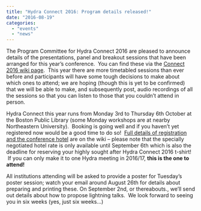 ```yaml
---
title: "Hydra Connect 2016: Program details released!"
date: "2016-08-19"
categories: 
  - "events"
  - "news"
---
```


The Program Committee for Hydra Connect 2016 are pleased to announce details of the presentations, panel and breakout sessions that have been arranged for this year’s conference.  You can find these via the [Connect 2016 wiki page](https://wiki.duraspace.org/display/hydra/Hydra+Connect+2016).  This year there are more timetabled sessions than ever before and participants will have some tough decisions to make about which ones to attend; we are hoping (though this is yet to be confirmed) that we will be able to make, and subsequently post, audio recordings of all the sessions so that you can listen to those that you couldn’t attend in person.

Hydra Connect this year runs from Monday 3rd to Thursday 6th October at the Boston Public Library (some Monday workshops are at nearby Northeastern University).  Booking is going well and if you haven’t yet registered now would be a good time to do so!  [Full details of registration and the conference hotel](https://wiki.duraspace.org/display/hydra/Hydra+Connect+2016%3A++Workshops) are on the wiki – please note that the specially negotiated hotel rate is only available until September 6th which is also the deadline for reserving your highly sought after Hydra Connect 2016 t-shirt!  If you can only make it to one Hydra meeting in 2016/17, **this is the one to attend!** 

All institutions attending will be asked to provide a poster for Tuesday’s poster session; watch your email around August 26th for details about preparing and printing these. On September 2nd, or thereabouts., we’ll send out details about how to propose lightning talks.  We look forward to seeing you in six weeks (yes, just six weeks…)
